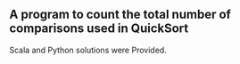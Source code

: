 ##  A program to count the total number of comparisons used in QuickSort

Scala and Python solutions were Provided.
